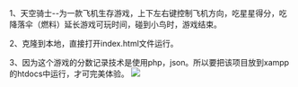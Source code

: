 1、天空骑士--为一款飞机生存游戏，上下左右键控制飞机方向，吃星星得分，吃降落伞（燃料）延长游戏可玩时间，碰到小鸟时，游戏结束。

2、克隆到本地，直接打开index.html文件运行。

3、因为这个游戏的分数记录技术是使用php，json。所以要把该项目放到xampp的htdocs中运行，才可完美体验。
![]("skyangle/效果图1.png")
